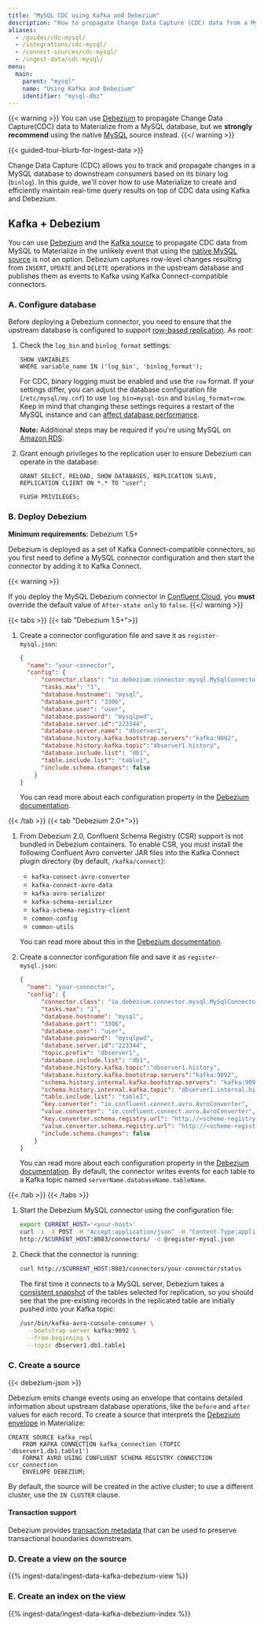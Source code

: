 ```yaml
---
title: "MySQL CDC using Kafka and Debezium"
description: "How to propagate Change Data Capture (CDC) data from a MySQL database to Materialize using Kafka and Debezium"
aliases:
  - /guides/cdc-mysql/
  - /integrations/cdc-mysql/
  - /connect-sources/cdc-mysql/
  - /ingest-data/cdc-mysql/
menu:
  main:
    parent: "mysql"
    name: "Using Kafka and Debezium"
    identifier: "mysql-dbz"
---
```


{{< warning >}}
You can use [Debezium](https://debezium.io/) to propagate Change
Data Capture(CDC) data to Materialize from a MySQL database, but
we **strongly recommend** using the native [MySQL](/sql/create-source/mysql/)
source instead.
{{</ warning >}}

{{< guided-tour-blurb-for-ingest-data >}}

Change Data Capture (CDC) allows you to track and propagate changes in a MySQL
database to downstream consumers based on its binary log (`binlog`). In this
guide, we'll cover how to use Materialize to create and efficiently maintain
real-time query results on top of CDC data using Kafka and Debezium.

## Kafka + Debezium

You can use [Debezium](https://debezium.io/) and the [Kafka source](/sql/create-source/kafka/#using-debezium)
to propagate CDC data from MySQL to Materialize in the unlikely event that using
the [native MySQL source](/sql/create-source/mysql/) is not an option. Debezium
captures row-level changes resulting from `INSERT`, `UPDATE` and `DELETE`
operations in the upstream database and publishes them as events to Kafka using
Kafka Connect-compatible connectors.

### A. Configure database

Before deploying a Debezium connector, you need to ensure that the upstream
database is configured to support [row-based replication](https://dev.mysql.com/doc/refman/8.0/en/replication-rbr-usage.html).
As _root_:

1. Check the `log_bin` and `binlog_format` settings:

    ```mysql
    SHOW VARIABLES
    WHERE variable_name IN ('log_bin', 'binlog_format');
    ```

    For CDC, binary logging must be enabled and use the `row` format. If your
    settings differ, you can adjust the database configuration file
    (`/etc/mysql/my.cnf`) to use `log_bin=mysql-bin` and `binlog_format=row`.
    Keep in mind that changing these settings requires a restart of the MySQL
    instance and can [affect database performance](https://dev.mysql.com/doc/refman/8.0/en/replication-sbr-rbr.html#replication-sbr-rbr-rbr-disadvantages).

    **Note:** Additional steps may be required if you're using MySQL on
      [Amazon RDS](https://docs.aws.amazon.com/AmazonRDS/latest/UserGuide/USER_LogAccess.MySQL.BinaryFormat.html).

1. Grant enough privileges to the replication user to ensure Debezium can
   operate in the database:

    ```mysql
    GRANT SELECT, RELOAD, SHOW DATABASES, REPLICATION SLAVE, REPLICATION CLIENT ON *.* TO "user";

    FLUSH PRIVILEGES;
    ```

### B. Deploy Debezium

**Minimum requirements:** Debezium 1.5+

Debezium is deployed as a set of Kafka Connect-compatible connectors, so you
first need to define a MySQL connector configuration and then start the
connector by adding it to Kafka Connect.

{{< warning >}}

If you deploy the MySQL Debezium connector in [Confluent Cloud](https://docs.confluent.io/cloud/current/connectors/cc-mysql-source-cdc-debezium.html),
you **must** override the default value of `After-state only` to `false`.
{{</ warning >}}

{{< tabs >}}
{{< tab "Debezium 1.5+">}}

1. Create a connector configuration file and save it as `register-mysql.json`:

    ```json
    {
      "name": "your-connector",
      "config": {
          "connector.class": "io.debezium.connector.mysql.MySqlConnector",
          "tasks.max": "1",
          "database.hostname": "mysql",
          "database.port": "3306",
          "database.user": "user",
          "database.password": "mysqlpwd",
          "database.server.id":"223344",
          "database.server.name": "dbserver1",
          "database.history.kafka.bootstrap.servers":"kafka:9092",
          "database.history.kafka.topic":"dbserver1.history",
          "database.include.list": "db1",
          "table.include.list": "table1",
          "include.schema.changes": false
        }
    }
    ```

    You can read more about each configuration property in the
    [Debezium documentation](https://debezium.io/documentation/reference/connectors/mysql.html#mysql-connector-properties).

{{< /tab >}}
{{< tab "Debezium 2.0+">}}

1. From Debezium 2.0, Confluent Schema Registry (CSR) support is not bundled in
   Debezium containers. To enable CSR, you must install the following Confluent
   Avro converter JAR files into the Kafka Connect plugin directory (by default,
   `/kafka/connect`):

    * `kafka-connect-avro-converter`
    * `kafka-connect-avro-data`
    * `kafka-avro-serializer`
    * `kafka-schema-serializer`
    * `kafka-schema-registry-client`
    * `common-config`
    * `common-utils`

    You can read more about this in the [Debezium documentation](https://debezium.io/documentation/reference/stable/configuration/avro.html#deploying-confluent-schema-registry-with-debezium-containers).

1. Create a connector configuration file and save it as `register-mysql.json`:

    ```json
    {
      "name": "your-connector",
      "config": {
          "connector.class": "io.debezium.connector.mysql.MySqlConnector",
          "tasks.max": "1",
          "database.hostname": "mysql",
          "database.port": "3306",
          "database.user": "user",
          "database.password": "mysqlpwd",
          "database.server.id":"223344",
          "topic.prefix": "dbserver1",
          "database.include.list": "db1",
          "database.history.kafka.topic":"dbserver1.history",
          "database.history.kafka.bootstrap.servers":"kafka:9092",
          "schema.history.internal.kafka.bootstrap.servers": "kafka:9092",
          "schema.history.internal.kafka.topic": "dbserver1.internal.history",
          "table.include.list": "table1",
          "key.converter": "io.confluent.connect.avro.AvroConverter",
          "value.converter": "io.confluent.connect.avro.AvroConverter",
          "key.converter.schema.registry.url": "http://<scheme-registry>:8081",
          "value.converter.schema.registry.url": "http://<scheme-registry>:8081",
          "include.schema.changes": false
        }
    }
    ```

    You can read more about each configuration property in the
    [Debezium documentation](https://debezium.io/documentation/reference/2.4/connectors/mysql.html).
    By default, the connector writes events for each table to a Kafka topic
    named `serverName.databaseName.tableName`.

{{< /tab >}}
{{< /tabs >}}

1. Start the Debezium MySQL connector using the configuration file:

    ```bash
    export CURRENT_HOST='<your-host>'
    curl -i -X POST -H "Accept:application/json" -H "Content-Type:application/json" \
    http://$CURRENT_HOST:8083/connectors/ -d @register-mysql.json
    ```

1. Check that the connector is running:

    ```bash
    curl http://$CURRENT_HOST:8083/connectors/your-connector/status
    ```

    The first time it connects to a MySQL server, Debezium takes a
    [consistent snapshot](https://debezium.io/documentation/reference/connectors/mysql.html#mysql-snapshots)
    of the tables selected for replication, so you should see that the
    pre-existing records in the replicated table are initially pushed into your
    Kafka topic:

    ```bash
    /usr/bin/kafka-avro-console-consumer \
      --bootstrap-server kafka:9092 \
      --from-beginning \
      --topic dbserver1.db1.table1
    ```

### C. Create a source

{{< debezium-json >}}

Debezium emits change events using an envelope that contains detailed
information about upstream database operations, like the `before` and `after`
values for each record. To create a source that interprets the
[Debezium envelope](/sql/create-source/kafka/#using-debezium) in Materialize:

```mzsql
CREATE SOURCE kafka_repl
    FROM KAFKA CONNECTION kafka_connection (TOPIC 'dbserver1.db1.table1')
    FORMAT AVRO USING CONFLUENT SCHEMA REGISTRY CONNECTION csr_connection
    ENVELOPE DEBEZIUM;
```

By default, the source will be created in the active cluster; to use a different
cluster, use the `IN CLUSTER` clause.

#### Transaction support

Debezium provides [transaction metadata](https://debezium.io/documentation/reference/connectors/mysql.html#mysql-transaction-metadata)
that can be used to preserve transactional boundaries downstream.

### D. Create a view on the source

{{% ingest-data/ingest-data-kafka-debezium-view %}}

### E. Create an index on the view

{{% ingest-data/ingest-data-kafka-debezium-index %}}
